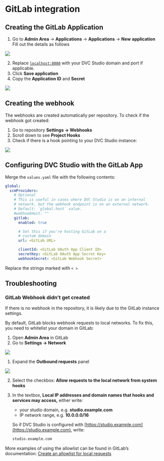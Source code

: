 # GitLab integration

## Creating the GitLab Application

1. Go to **Admin Area** -> **Applications** -> **Applications** -> **New**
   **application** Fill out the details as follows

![](/img/studio-selfhosted-gitlab-1.png)

2. Replace [`localhost:8080`](http://localhost:8080) with your DVC Studio domain
   and port if applicable.
3. Click **Save application**
4. Copy the **Application ID** and **Secret**

![](/img/studio-selfhosted-gitlab-2.png)

## Creating the webhook

The webhooks are created automatically per repository. To check if the webhook
got created:

1. Go to repository **Settings -> Webhooks**
2. Scroll down to see **Project Hooks**
3. Check if there is a hook pointing to your DVC Studio instance:

![](/img/studio-selfhosted-gitlab-3.png)

## Configuring DVC Studio with the GitLab App

Merge the `values.yaml` file with the following contents:

```yaml
global:
  scmProviders:
    # Optional
    # This is useful in cases where DVC Studio is on an internal
    # network, but the webhook endpoint is on an external network.
    # Default: `global.host` value.
    #webhookHost: ""
    gitlab:
      enabled: true

      # Set this if you're hosting GitLab on a
      # custom domain
      url: <GitLab URL>

      clientId: <GitLab OAuth App Client ID>
      secretKey: <GitLab OAuth App Secret Key>
      webhookSecret: <GitLab Webhook Secret>
```

<admon type="info">

Replace the strings marked with `< >`

</admon>

## Troubleshooting

### GitLab Webhook didn’t get created

If there is no webhook in the repository, it is likely due to the GitLab
instance settings.

By default, GitLab blocks webhook requests to local networks. To fix this, you
need to whitelist your domain in GitLab:

1. Open **Admin Area** in GitLab
2. Go to **Settings -> Network**

![](/img/studio-selfhosted-gitlab-4.png)

1. Expand the **Outbound requests** panel

![](/img/studio-selfhosted-gitlab-5.png)

2. Select the checkbox: **Allow requests to the local network from system
   hooks**
3. In the textbox, **Local IP addresses and domain names that hooks and services
   may access,** either write:
   - your studio domain, e.g. **studio.example.com**
   - IP network range, e.g. **10.0.0.0/16**

   So if DVC Studio is configured with
   [https://studio.example.com](https://studio.example.com), write:

   ```bash
   studio.example.com
   ```

More examples of using the allowlist can be found in GitLab’s documentation:
[Create an allowlist for local requests](https://docs.gitlab.com/ee/security/webhooks.html#create-an-allowlist-for-local-requests)
